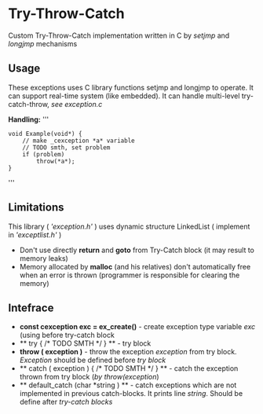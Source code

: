# Try-Throw-Catch
Custom Try-Throw-Catch implementation written in C by _setjmp_ and _longjmp_ mechanisms

## Usage

These exceptions uses C library functions setjmp and longjmp to operate. It can support real-time system (like embedded). It can handle multi-level try-catch-throw, _see exception.c_

__Handling:__
'''

    void Example(void*) {
        // make _cexception *a* variable
        // TODO smth, set problem
        if (problem)
            throw(*a*);
    }

'''

## Limitations

This library ( _'exception.h'_ ) uses dynamic structure LinkedList ( implement in _'exceptlist.h'_ )

* Don't use directly  **return**  and **goto** from Try-Catch block (it may result to memory leaks)
* Memory allocated by **malloc** (and his relatives) don't automatically free when an error is thrown (programmer is responsible for clearing the memory)

## Intefrace

* **const cexception exc = ex_create()** - create exception type variable *exc* (using before try-catch block
* ** try { /* TODO SMTH */  } ** - try block
* **throw ( exception )** - throw the exception *exception* from try block. *Exception* should be defined before *try block*
* ** catch ( exception ) { /* TODO SMTH */ } ** - catch the exception thrown from try block (*by throw(exception*)
* ** default_catch (char *string ) ** - catch exceptions which are not implemented in previous catch-blocks. It prints line *string*. Should be define after *try-catch blocks*

